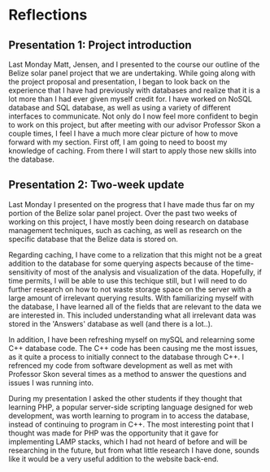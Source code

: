 # Reflections 
## Presentation 1: Project introduction
Last Monday Matt, Jensen, and I presented to the course our outline of the Belize solar panel project that we are undertaking. While going along with the project proposal and presentation, 
I began to look back on the experience that I have had previously with databases and realize that it is a lot more than I had ever given myself credit for. I have worked on NoSQL database 
and SQL database, as well as using a variety of different interfaces to communicate. Not only do I now feel more confident to begin to work on this project, but after meeting with our advisor
Professor Skon a couple times, I feel I have a much more clear picture of how to move forward with my section. First off, I am going to need to boost my knowledge of caching. From there I 
will start to apply those new skills into the database.

## Presentation 2: Two-week update
Last Monday I presented on the progress that I have made thus far on my portion of the Belize solar panel project. Over the past two weeks of working on this project, I have mostly been doing research on database management techniques, such as caching, as well as research on the specific database that the Belize data is stored on.

Regarding caching, I have come to a relization that this might not be a great addition to the database for some querying aspects because of the time-sensitivity of most of the analysis and visualization of the data. Hopefully, if time permits, I will be able to use this techique still, but I will need to do further research on how to not waste storage space on the server with a large amount of irrelevant querying results. With familiarizing myself with the database, I have learned all of the fields that are relevant to the data we are interested in. This included understanding what all irrelevant data was stored in the 'Answers' database as well (and there is a lot..).

In addition, I have been refreshing myself on mySQL and relearning some C++ database code. The C++ code has been causing me the most issues, as it quite a process to initially connect to the database through C++. I refrenced my code from software development as well as met with Professor Skon several times as a method to answer the questions and issues I was running into.

During my presentation I asked the other students if they thought that learning PHP, a popular server-side scripting language designed for web development, was worth learning to program in to access the database, instead of continuing to program in C++. The most interesting point that I thought was made for PHP was the opportunity that it gave for implementing LAMP stacks, which I had not heard of before and will be researching in the future, but from what little research I have done, sounds like it would be a very useful addition to the website back-end.
